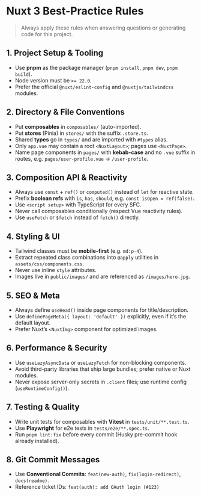 # Nuxt 3 Best-Practice Rules

> Always apply these rules when answering questions or generating code for this project.

## 1. Project Setup & Tooling

- Use **pnpm** as the package manager (`pnpm install`, `pnpm dev`, `pnpm build`).
- Node version must be `>= 22.0`.
- Prefer the official `@nuxt/eslint-config` and `@nuxtjs/tailwindcss` modules.

## 2. Directory & File Conventions

- Put **composables** in `composables/` (auto-imported).
- Put **stores** (Pinia) in `stores/` with the suffix `.store.ts`.
- Shared **types** go in `types/` and are imported with `#types` alias.
- Only `app.vue` may contain a root `<NuxtLayout>`; pages use `<NuxtPage>`.
- Name page components in `pages/` with **kebab-case** and no `.vue` suffix in routes, e.g. `pages/user-profile.vue` → `/user-profile`.

## 3. Composition API & Reactivity

- Always use `const` + `ref()` or `computed()` instead of `let` for reactive state.
- Prefix **boolean refs** with `is`, `has`, `should`, e.g. `const isOpen = ref(false)`.
- Use `<script setup>` with TypeScript for every SFC.
- Never call composables conditionally (respect Vue reactivity rules).
- Use `useFetch` or `$fetch` instead of `fetch()` directly.

## 4. Styling & UI

- Tailwind classes must be **mobile-first** (e.g. `md:p-4`).
- Extract repeated class combinations into `@apply` utilities in `assets/css/components.css`.
- Never use inline `style` attributes.
- Images live in `public/images/` and are referenced as `/images/hero.jpg`.

## 5. SEO & Meta

- Always define `useHead()` inside page components for title/description.
- Use `definePageMeta({ layout: 'default' })` explicitly, even if it’s the default layout.
- Prefer Nuxt’s `<NuxtImg>` component for optimized images.

## 6. Performance & Security

- Use `useLazyAsyncData` or `useLazyFetch` for non-blocking components.
- Avoid third-party libraries that ship large bundles; prefer native or Nuxt modules.
- Never expose server-only secrets in `.client` files; use runtime config (`useRuntimeConfig()`).

## 7. Testing & Quality

- Write unit tests for composables with **Vitest** in `tests/unit/**.test.ts`.
- Use **Playwright** for e2e tests in `tests/e2e/**.spec.ts`.
- Run `pnpm lint:fix` before every commit (Husky pre-commit hook already installed).

## 8. Git Commit Messages

- Use **Conventional Commits**: `feat(new-auth)`, `fix(login-redirect)`, `docs(readme)`.
- Reference ticket IDs: `feat(auth): add OAuth login (#123)`
